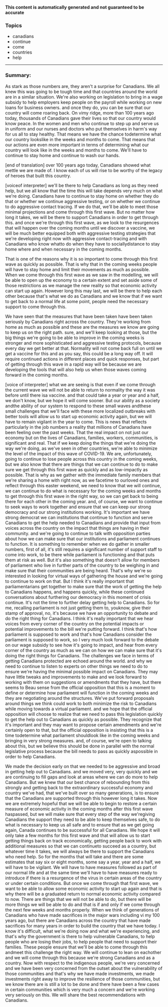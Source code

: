 **This content is automatically generated and not guaranteed to be accurate**

### Topics

- canadians
- continue
- come
- countries
- help

---

### Summary:


As stark as those numbers are, they aren't a surprise for Canadians. We all knew this was going to be tough time and that countries around the world are in a similar situation.
We're also working on legislation to bring in a wage subsidy to help employers keep people on the payroll while working on new loans for business owners.
and once they do, you can be sure that our country will come roaring back.
On vimy ridge, more than 100 years ago today, thousands of Canadians gave their lives so that our country would know peace. In the women and men who continue to step up and serve us in uniform and our nurses and doctors who put themselves in harm's way for us all to stay healthy.
That means we have the chance todetermine what our country lookslike in the weeks and months to come.
That means that our actions are even more important in terms of determining what our country will look like in the weeks and months to come.
We'll have to continue to stay home and continue to wash our hands.


[end of translation] over 100 years ago today, Canadians showed what mettle we are made of. I know each of us will rise to be worthy of the legacy of heroes that built this country.





[voiceof interpreter] we'll be there to help Canadians as long as they need help, but we all know that the time this will take depends very much on what we're doing.
Canadians have to continue to stay home on whether they do that or whether we continue aggressive testing, or on whether we continue to do aggressive contact tracing.
If we do that, we'll be able to meet those minimal projections and come through this first wave.
But no matter how long it takes, we will be there to support Canadians in order to get through this.
and once we're through this first wave, as we look to the resurgences that will happen over the coming months until we discover a vaccine, we will be much better equipped both with aggressive testing strategies that we're developing right now with aggressive contact-tracing and with Canadians who know whatto do when they have to sociallydistance to stay home where and when necessary in the coming months.



That is one of the reasons why it is so important to come through this first wave as quickly as possible.
That is why that in the coming weeks people will have to stay home and limit their movements as much as possible.
When we come through this first wave as we saw in the modelling, we will be able to open up the economy to a certain extent and set aside some of those restrictions as we manage the new reality so that economic activity can start up again.
However long this may last, we will be there to help each other because that's what we do as Canadians and we know that if we want to get back to a normal life at some point, people need the necessary support to come through this.



We have seen that the measures that have been taken have been taken seriously by Canadians right across the country.
They're working from home as much as possible and these are the measures we know are going to keep us on the right path. sure, and we'll keep looking at those, but the big things we're going to be able to improve in the coming weeks is stronger and more sophisticated and aggressive testing protocols, because every day we get better at that.
Normality will not come back full on until we get a vaccine for this and as you say, this could be a long way off.
It will require continued actions in different places and quick responses, but part of getting through this wave in a rapid way will be because we are developing the tools that will also help us when those waves coming forward in the coming months.


[voice of interpreter] what we are seeing is that even if we come through the current wave we will not be able to return to normality the way it was before until there isa vaccine.
and that could take a year or year and a half, we don't know, but we hope it will come sooner.
But our ability as a society andthe ability of our system to respond to these small waves andthese small challenges that we'll face with these more localized outbreaks with better tools will allow us to start up economic activity again, but we will have to remain vigilant in the year to come.
This is news that reflects particularly in the job numbers a reality that millions of Canadians have been feeling over the past weeks.
That the real impact on not just our economy but on the lives of Canadians, families, workers, communities, is significant and real.
That if we keep doing the things that we're doing the way we're doing, as we've seen in other countries, we're able to minimize the level of the impact of this wave of COVID-19. We are, unfortunately, going to continue to lose people across this country in the coming weeks, but we also know that there are things that we can continue to do to make sure we get through this first wave as quickly and as low-impactly as possible.
That is why as we gather with the immediate family members that we're sharing a home with right now, as we facetime to ourloved ones and reflect through this easter weekend, we need to know that we will continue, we can continue to do what is necessary for the coming weeks and months to get through this first wave in the right way, so we can get back to being there for each other in the coming year.
and, of course, we want to continue to seek ways to work together and ensure that we can keep our strong democracy and our strong institutions working.
It's important we have strong democrat we can institutions that continue to function and serve Canadians to get the help needed to Canadians and provide that input from voices across the country on the impact that things are having in their community.
and we're going to continue to talk with opposition parties about how we can make sure that our institutions and parliament continues to function.
It is something to remember when we do gather in smaller numbers, first of all, it's still requires a significant number of support staff to come into work, to be there while parliament is functioning and that puts them at risk as well.
But it's also something that doesn't allow for members of parliament who live in further parts of the country to be weighing in and make sure that their communities are being heard.
That's why we're so interested in looking for virtual ways of gathering the house and we're going to continue to work on that.
But I think it's really important that parliamentarians get together to make sure that the work of getting the help to Canadians happens, and happens quickly, while these continued conversations about furthering our democracy in this moment of crisis continue.
It's not the time to further delay getting help to Canadians.
So for me, recalling parliament is not just getting them to, youknow, give their stamp of approval, no, it's because we have an opportunity to debate and do the right thing for Canadians.
I think it's really important that we hear voices from every corner of the country on the potential impacts or potential improvements to the bill we're putting forward.
I think that's how parliament is supposed to work and that's how Canadians consider the parliament is supposed to work, so I very much look forward to the debate on our wage subsidy to see how it's going to impact, and hear from every corner of the country as much as we can on how we can make sure that it's doing the right things for Canadians.
The challenges we face in terms of getting Canadians protected are echoed around the world.
and why we need to continue to listen to experts on other things we need to do to ensure we're having the minimal possible impact on Canadians.
They may have little tweaks and improvements to make and we look forward to working with them on suggestions or amendments that they have, but there seems to Beau sense from the official opposition that this is a moment to define or determine how parliament will function in the coming weeks and they are negotiating around the structures.
We've put forward proposals around things we think could work to both minimize the risk to Canadians while moving towards a virtual parliament.
and we hope that the official opposition will choose to realize that we need to pass this legislation quickly to get the help out to Canadians as quickly as possible.
They recognize that it's important and they may want to propose certain amendments and we're certainly open to that, but the official opposition is insisting that this is a time todetermine what parliament shouldlook like in the coming weeks and bringing in very strong measures.
and, of course, we're open to talking about this, but we believe this should be done in parallel with the normal legislative process because the bill needs to pass as quickly aspossible in order to help Canadians.



We made the decision early on that we needed to be aggressive and broad in getting help out to Canadians.
and we moved very, very quickly and we are continuing to fill gaps and look at areas where we can do more to help Canadians.
But we knew that our best chance of rebounding from this strongly and getting back to the extraordinary successful economy and country we've had, that we've built over so many generations, is to ensure that the Canadians are supported through this however long it takes.
Now we are extremely hopeful that we will be able to begin to restore a certain measure of economic activity in the coming months after this first wave haspassed, but we will make sure that every step of the way we'regiving Canadians the support they need to be able to keep themselves safe, to do what is necessary to keep us all safe and to ensure that as we get going again, Canada continues to be successful for all Canadians.
We hope it will only take a few months for this first wave and that will allow us to start getting things back on track economically, getting people back to work with additional measures so that we can continueto succeed as a country, but whatever time it takes, we will always be there to support the Canadians who need help. So for the months that will take and there are some estimates that say six or eight months, some say a year, year and a half, we will have to be vigilant.
We will have to have measures followed as part of our normal life and at the same time we'll have to have measures ready to introduce if there is a resurgence of the virus in certain areas of the country or under certain conditions.
But once we come through that first wave, we want to be able to allow some economic activity to start up again and that is why there will be a graduated return to normal economic activity compared to now.
There are things that we will not be able to do, but there will be more things we will be able to do and that is if and only if we come through the next few weeks and months properly.
When we think of generations of Canadians who have made sacrifices in the major wars including vi my 100 years ago, but there are Canadians across the country that have made sacrifices for many years in order to build the country that we have today.
I know it's difficult, what we're doing now and what we're experiencing, and that's why the government is there to help vulnerable Canadians, to help people who are losing their jobs, to help people that need to support their families.
These people ensure that we'll be able to come through this andmeet this challenge the right way.
We will continue to lean on eachother and we will come through this because we're strong Canadians and as a country.
Now with respect to the indigenous people, we're very concerned and we have been very concerned from the outset about the vulnerability of those communities and that's why we have made investments, we made investments right away to improve the resilience of those communities, but we know there are is still a lot to be done and there have been a few cases in certain communities which is very much a concern and we're working very seriously on this.
We will share the best recommendations with Canadians.